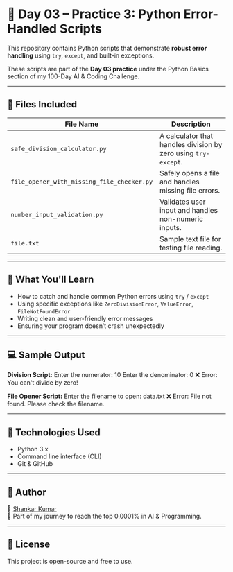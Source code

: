 # 🐍 Day 03 – Practice 3: Python Error-Handled Scripts

This repository contains Python scripts that demonstrate **robust error handling** using `try`, `except`, and built-in exceptions.

These scripts are part of the **Day 03 practice** under the Python Basics section of my 100-Day AI & Coding Challenge.

---

## 📁 Files Included

| File Name                             | Description |
|--------------------------------------|-------------|
| `safe_division_calculator.py`        | A calculator that handles division by zero using `try-except`. |
| `file_opener_with_missing_file_checker.py` | Safely opens a file and handles missing file errors. |
| `number_input_validation.py`         | Validates user input and handles non-numeric inputs. |
| `file.txt`                           | Sample text file for testing file reading. |

---

## 🎯 What You'll Learn

- How to catch and handle common Python errors using `try` / `except`
- Using specific exceptions like `ZeroDivisionError`, `ValueError`, `FileNotFoundError`
- Writing clean and user-friendly error messages
- Ensuring your program doesn’t crash unexpectedly

---

## 💻 Sample Output

**Division Script:**
Enter the numerator: 10
Enter the denominator: 0
❌ Error: You can't divide by zero!

**File Opener Script:**
Enter the filename to open: data.txt
❌ Error: File not found. Please check the filename.

---

## 🔧 Technologies Used

- Python 3.x
- Command line interface (CLI)
- Git & GitHub

---

## 📌 Author

👤 [Shankar Kumar](https://github.com/Shank312)  
🎯 Part of my journey to reach the top 0.0001% in AI & Programming.

---

## 📎 License

This project is open-source and free to use.

